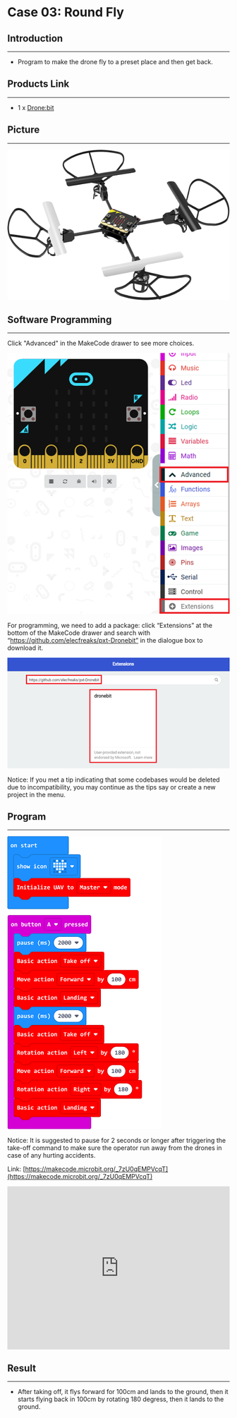 # Case 03: Round Fly 

##  Introduction
---

- Program to make the drone fly to a preset place and then get back. 

## Products Link

---

- 1 x [Drone:bit]()

## Picture

---
![](./images/Drone-bit-02.png)

## Software Programming

---

Click "Advanced" in the MakeCode drawer to see more choices. 

![](./images/Drone-bit-case-01-01.png)

For programming, we need to add a package: click “Extensions” at the bottom of the MakeCode drawer and search with “https://github.com/elecfreaks/pxt-Dronebit” in the dialogue box to download it.

![](./images/Drone-bit-case-01-02.png)

Notice: If you met a tip indicating that some codebases would be deleted due to incompatibility, you may continue as the tips say or create a new project in the menu.

## Program

---

![](./images/Drone-bit-case-03-03.png)

Notice: It is suggested to pause for 2 seconds or longer after triggering the take-off command to make sure the operator run away from the drones in case of any hurting accidents.  

Link: [https://makecode.microbit.org/_7zU0qEMPVcqT](https://makecode.microbit.org/_7zU0qEMPVcqT)

<div style="position:relative;height:calc(300px + 5em);width:100%;overflow:hidden;"><iframe style="position:absolute;top:0;left:0;width:100%;height:100%;" src="https://makecode.microbit.org/---codeembed#pub:_7zU0qEMPVcqT" allowfullscreen="allowfullscreen" frameborder="0" sandbox="allow-scripts allow-same-origin"></iframe></div>


## Result
---
- After taking off, it flys forward for 100cm and lands to the ground, then it starts flying back in 100cm by rotating 180 degress, then it lands to the ground. 

